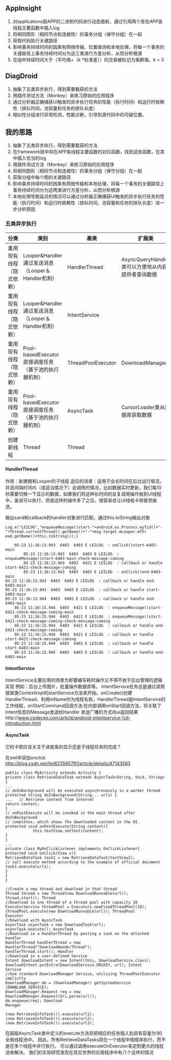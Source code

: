## AppInsight

1. 对applications层APP的二进制代码进行动态插桩，通过引用两个库在APP各线程主要函数中插入log
1. 将相同图形（相同节点和连接性）的事务分组（保守分组）在一起
1. 获取代码执行关键路径
1. 影响事务持续时间的因素有网络传输、位置查询和本地处理，将每一个事务的关键路径上事务持续时间分为这三类进行方差分析，从而分析根源
1. 在组中持续时间大于（平均值+（k *标准差））的交易被标记为离群值。k = 3

## DiagDroid
1. 抽象了五类异步执行，得到需要截获的方法
1. 用插件测试方法（Monkey）来练习原始的应用程序
1. 通过分析器正确捕获UI触发的异步执行任务的性能（执行时间）和运行时依赖性（排队时间，池容量和任务的排队长度）
1. 相似性分组进行异常检测，性能诊断，引导到源代码中的可疑位置。

## 我的思路
1. 抽象了五类异步执行，得到需要截获的方法
1. 在framework层中存在APP各线程主要函数的对应函数，找到这些函数，在其中插入恰当的log
1. 用插件测试方法（Monkey）来练习原始的应用程序
1. 将相同图形（相同节点和连接性）的事务分组（保守分组）在一起
1. 获取分组中每个图的关键路径
1. 影响事务持续时间的因素有网络传输和本地处理，将每一个事务的关键路径上事务持续时间分为这两类进行方差分析，从而分析根源
1. 本地处理导致延迟的情况可以通过分析器正确捕获UI触发的异步执行任务的性能（执行时间）和运行时依赖性（排队时间，池容量和任务的排队长度）进一步分析原因

### 五类异步执行
|分类|类别|基类|扩展类|
|---|---|---|---|
|重用现有线程（隐式依赖）|Looper&Handler通过发送消息（Looper＆Handler机制）|HandlerThread|AsyncQueryHandler类可以方便地从内容提供者查询数据|
|重用现有线程（隐式依赖）|Looper&Handler通过发送消息（Looper＆Handler机制）|IntentService||
|重用现有线程（隐式依赖）|Pool-basedExecutor直接调度任务（基于池的执行器机制）|ThreadPoolExecutor|DownloadManager|
|重用现有线程（隐式依赖）|Pool-basedExecutor直接调度任务（基于池的执行器机制）|AsyncTask|CursorLoader类从数据库获取数据|
|创建新线程|Thread|Thread||

#### HandlerThread
作用：新建拥有Looper的子线程
适应的场景：适用于会长时间在后台运行情况，并且间隔时间内（或适当情况下）会调用的情况，比如数据实时更新，我们每10秒需要切换一下显示的数据，如果我们将这种长时间的反复调用操作放到UI线程中，虽说可以执行，但是这样的操作多了之后，很容易会让UI线程卡顿甚至崩溃。

输出sand和callback的handler对象进行匹配，通过this.toString输出对象
```
Log.e("LEILOG","enqueueMessage()start-"+android.os.Process.myTid()+"-"+Thread.currentThread().getName()+"-"+msg.target.mLooper.mThr    ead.getName()+this.toString());}
```
```
	05-23 11:16:13.943  6403  6403 E LEILOG  : onClick()start-6403-main
    	05-23 11:16:13.943  6403  6403 E LEILOG  : enqueueMessage()start-6403-main-check-message-coming
    	05-23 11:16:13.943  6403  6421 E LEILOG  : callback or handle start-6421-check-message-coming
    	05-23 11:16:13.943  6403  6403 E LEILOG  : onClick()end-6403-main
05-23 11:16:13.943  6403  6403 E LEILOG  : callback or handle end-6403-main
05-23 11:16:13.943  6403  6403 E LEILOG  : callback or handle start-6403-main
05-23 11:16:13.944  6403  6403 E LEILOG  : callback or handle end-6403-main
	05-23 11:16:15.944  6403  6421 E LEILOG  : enqueueMessage()start-6421-check-message-coming-main
    05-23 11:16:15.944  6403  6421 E LEILOG  : enqueueMessage()start-6421-check-message-coming-check-message-coming
	05-23 11:16:15.944  6403  6421 E LEILOG  : callback or handle end-6421-check-message-coming
    05-23 11:16:15.944  6403  6421 E LEILOG  : callback or handle start-6421-check-message-coming
	05-23 11:16:15.944  6403  6403 E LEILOG  : callback or handle start-6403-main
	05-23 11:16:15.945  6403  6403 E LEILOG  : callback or handle end-6403-main
```

#### IntentService
IntentService主要应用的场景为即要编写耗时操作又不得不放于后台管理的逻辑实现
例如：后台上传图片，批量操作数据库等。
IntentService任务总是通过调用框架类ContextImpl的startService方法来开始。onCreate()创建HandlerThread，利用mName作为线程名称，HandlerThread是IntentService的工作线程，onStartCommand回调方法:在内部调用onStart回调方法，将关联了Intent信息的Message发送给Handler
发送广播的方式向ui返回结果http://www.codeceo.com/article/android-intentservice-full-introduction.html
#### AsyncTask
它的卡顿应该关注于进度条的显示还是子线程任务的完成？


在xml中添加onclick  http://blog.csdn.net/lmj623565791/article/details/47143563
```
public class MyActivity extends Activity {
private class RetrieveDataTask extends AsyncTask<String, Void, String> {
...
// doInBackground will be executed asynchronously in a worker thread
protected String doInBackground(String... urls) {
...   // Retrieve content from Internet
return content;
}
// onPostExecute will be invoked in the main thread after doInBackground
// completes, which shows the downloaded content in the UI.
protected void onPostExecute(String content){
            this.textView.setText(content);
}
}
...
private class MyOnClickListener implements OnClickListener{
protected void onClick(View v){
RetrieveDataTask task1 = new RetrieveDataTask(textView1);
// call execute method according to the example of official document
task1.execute(url1);
}
}
}
```
```
//Create a new thread and download in that thread
Thread thread = new Thread(new DownloadRunnable(url));
thread.start(); Thread
//Download in one thread of a thread pool with capacity 10
ExecutorService threadPool = Executors.newFixedThreadPool(10);
threadPool.execute(new DownloadRunnable(url)); ThreadPool
Executor
//Download with AysncTask
AsyncTask asyncTask = new DownloadTask(url);
asyncTask.execute(); AsyncTask
//Download in a HandlerThread by posting a task on the attached handler
HandlerThread handlerThread = new HandlerThread("DownloadHanderThread");
handlerThread.start(); Handler
//Download in a user‐defined Service
Intent downloadIntent = new Intent(this, DownloadService.class);
downloadIntent.putExtra(DownloadService.URLKEY, url); Intent
Service
//Use standard DownloadManager Service, utilizing ThreadPoolExecutor implictly
DownloadManager dm = (DownloadManager) getSystemService (DOWNLOAD_SERVICE);
DownloadManager.Request req = new DownloadManager.Request(Uri.parse(url));
dm.enqueue(req); Download
Manager
```
```
(new RetrieveInfoTask()).execute(url1); 
(new RetrieveInfoTask()).execute(url2); 
(new RetrieveInfoTask()).execute(url3);
```
在超级AsyncTask类中定义的execute方法将把相应的任务插入到具有容量为1的全局线程池中。 因此，所有RetrieveDataTasks将在一个线程中按顺序执行，而不是在多个线程中并行执行。
可以通过调用executeOnExecutor来定制更大的线程池来解决。 
我们的实验研究发现在现实世界的应用程序中有八个这样的情况
